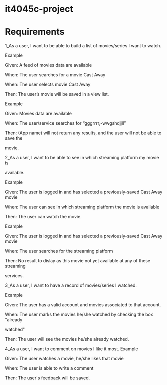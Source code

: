 # it4045c-project


# Requirements  

  1_As a user, I want to be able to build a list of movies/series I want to watch.

Example

Given: A feed of movies data are available

When: The user searches for a movie Cast Away

When: The user selects movie Cast Away

Then: The user’s movie will be saved in a view list.

Example

Given: Movies data are available

When: The user/service searches for “gggrrrr,-wwgshdjjll”

Then: (App name) will not return any results, and the user will not be able to save the 

movie.

  2_As a user, I want to be able to see in which streaming platform my movie is 

available.

Example

Given: The user is logged in and has selected a previously-saved Cast Away movie

When: The user can see in which streaming platform the movie is available

Then: The user can watch the movie. 

Example

Given: The user is logged in and has selected a previously-saved Cast Away movie

When: The user searches for the streaming platform

Then: No result to dislay as this movie not yet available at any of these streaming 

services.

  3_As a user, I want to have a record of movies/series I watched.

Example

Given: The user has a valid account and movies associated to that account.

When: The user marks the movies he/she watched by checking the box "already 

watched"

Then: The user will see the movies he/she already watched.

4_As a user, I want to comment on movies I like it most.
Example

Given: The user watches a movie, he/she likes that movie 

When: The user is able to write a comment

Then: The user's feedback will be saved.
